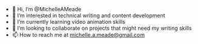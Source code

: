 - 👋 Hi, I’m @MichelleAMeade
- 👀 I’m interested in technical writing and content development
- 🌱 I’m currently learning video animation skills
- 💞️ I’m looking to collaborate on projects that might need my writing skills
- 📫 How to reach me at michelle.a.meade@gmail.com

<!---
MichelleAMeade/MichelleAMeade is a ✨ special ✨ repository because its `README.md` (this file) appears on your GitHub profile.
You can click the Preview link to take a look at your changes.
--->

